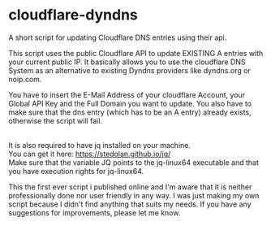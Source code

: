 # cloudflare-dyndns
A short script for updating Cloudflare DNS entries using their api.

This script uses the public Cloudflare API to update EXISTING A entries with your current public IP.
It basically allows you to use the cloudflare DNS System as an alternative to existing Dyndns providers like dyndns.org or noip.com.

You have to insert the E-Mail Address of your cloudflare Account, your Global API Key and the Full Domain you want to update.
You also have to make sure that the dns entry (which has to be an A entry) already exists, otherwise the script will fail.

<br>It is also required to have jq installed on your machine.
<br>You can get it here: https://stedolan.github.io/jq/
<br>Make sure that the variable JQ points to the jq-linux64 executable and that you have execution rights for jq-linux64.



This the first ever script i published online and I'm aware that it is neither professionally done nor user friendly in any way.
I was just making my own script because I didn't find anything that suits my needs.
If you have any suggestions for improvements, please let me know.
